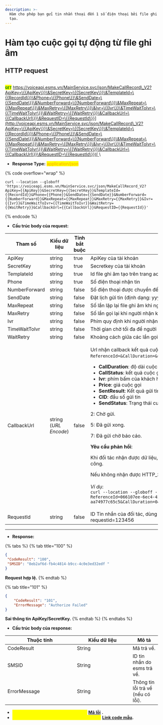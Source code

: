 ```yaml
---
description: >-
  Hàm cho phép bạn gửi tin nhắn thoại đến 1 số điện thoại bởi file ghi âm đã
  tạo.
---
```


# Hàm tạo cuộc gọi tự động từ file ghi âm

## HTTP request

\
<mark style="color:green;">**`GET`**</mark> [https://voiceapi.esms.vn/MainService.svc/json/MakeCallRecord\_V2?ApiKey=\{{ApiKey\}}\&SecretKey=\{{SecretKey\}}\&TemplateId=\{{RecordId\}}\&Phone=\{{Phone\}}\&SendDate=\{{SendDate\}}\&NumberForward=\{{NumberForward\}}\&MaxRepeat=\{{MaxRepeat\}}\&MaxRetry=\{{MaxRetry\}}\&Ivr=\{{Ivr\}}\&TimeWaitToIvr=\{{TimeWaitToIvr\}}\&WaitRetry=\{{WaitRetry\}}\&CallbackUrl=\{{CallbackUrl\}}\&RequestID=\{{RequestId\}}](http://voiceapi.esms.vn/MainService.svc/json/MakeCallRecord\_V2?ApiKey=\{{ApiKey\}}\&SecretKey=\{{SecretKey\}}\&TemplateId=\{{RecordId\}}\&Phone=\{{Phone\}}\&SendDate=\{{SendDate\}}\&NumberForward=\{{NumberForward\}}\&MaxRepeat=\{{MaxRepeat\}}\&MaxRetry=\{{MaxRetry\}}\&Ivr=\{{Ivr\}}\&TimeWaitToIvr=\{{TimeWaitToIvr\}}\&WaitRetry=\{{WaitRetry\}}\&CallbackUrl=\{{CallbackUrl\}}\&RequestID=\{{RequestId\}})[](http://voiceapi.esms.vn/MainService.svc/json/MakeCallTemplate\_V2?ApiKey={ApiKey}\&SecretKey={SecretKey}\&TemplateId={TemplateId}\&Phone={Phone}\&VariableListStr={VariableListStr}\&SendDate={SendDate}\&Voice={Voice}\&Speed={Speed}\&CallbackUrl={CallbackUrl}\&RequestId={RequestId})\


* **Response Type:** <mark style="color:orange;">application/json</mark>

{% code overflow="wrap" %}
```
curl --location --globoff 'https://voiceapi.esms.vn/MainService.svc/json/MakeCallRecord_V2?ApiKey={{ApiKey}}&SecretKey={{SecretKey}}&TemplateId={{RecordId}}&Phone={{Phone}}&SendDate={{SendDate}}&NumberForward={{NumberForward}}&MaxRepeat={{MaxRepeat}}&MaxRetry={{MaxRetry}}&Ivr={{Ivr}}&TimeWaitToIvr={{TimeWaitToIvr}}&WaitRetry={{WaitRetry}}&CallbackUrl={{CallbackUrl}}&RequestID={{RequestId}}'
```
{% endcode %}

* **Cấu trúc body của request:**

<table><thead><tr><th width="202">Tham số</th><th width="137">Kiểu dữ liệu</th><th width="137" data-type="checkbox">Tính bắt buộc</th><th>Mô tả</th></tr></thead><tbody><tr><td>ApiKey</td><td>string</td><td>true</td><td>ApiKey của tài khoản</td></tr><tr><td>SecretKey</td><td>string</td><td>true</td><td>Secretkey của tài khoản</td></tr><tr><td>TemplateId</td><td>string</td><td>true</td><td>Id file ghi âm tạo trên trang account.esms.vn</td></tr><tr><td>Phone</td><td>string</td><td>true</td><td>Số điện thoại nhận tin</td></tr><tr><td>NumberForward</td><td>string</td><td>false</td><td>Số điện thoại được chuyển đến khi nhập đúng Ivr</td></tr><tr><td>SendDate</td><td>string</td><td>false</td><td>Đặt lịch gửi tin (định dạng: yyyy/MM/dd hh:mm:ss) Ví dụ: 2017/12/12 14:00:00</td></tr><tr><td>MaxRepeat</td><td>string</td><td>false</td><td>Số lần lặp lại file ghi âm khi nghe</td></tr><tr><td>MaxRetry</td><td>string</td><td>false</td><td>Số lần gọi lại khi người nhận không bắt máy</td></tr><tr><td>Ivr</td><td>string</td><td>false</td><td>Phím quy định khi người nhận bấm để chuyển số (phím từ: 0-9)</td></tr><tr><td>TimeWaitToIvr</td><td>string</td><td>false</td><td>Thời gian chờ tối đa để người gọi nhấn phím</td></tr><tr><td>WaitRetry</td><td>string</td><td>false</td><td>Khoảng cách giữa các lần gọi lại khi người nhận không bắt máy (đơn vị: giây)</td></tr><tr><td>CallbackUrl</td><td>string (<em>URL Encode</em>)</td><td>false</td><td><p></p><p>Url nhận callback kết quả cuộc gọi (mẫu: <code>https://{{Your_API_Domain}}/Esms/ReceiveVocieCallback?ReferenceId=&#x26;CallDuration=&#x26;CallStatus=&#x26;Ivr=&#x26;Price=&#x26;SentResult=&#x26;CID=&#x26;SendStatus=</code>)</p><ul><li><strong>CallDuration</strong>: độ dài cuộc gọi</li><li><strong>CallStatus</strong>: kết quả cuộc gọi (ANSWERED, NO ANSWER)</li><li><strong>Ivr</strong>: phím bấm của khách hàng</li><li><strong>Price</strong>: giá cuộc gọi</li><li><strong>SentResult</strong>: Kết quả gửi tin qua nhà mạng (0: thất bại, 1: thành công)</li><li><strong>CID</strong>: đầu số gửi tin</li><li><strong>SendStatus</strong>: Trạng thái cuộc gọi: </li></ul><p>            2: Chờ gửi.</p><p>            5: Đã gửi xong.</p><p>            7: Đã gửi chờ báo cáo.</p><p></p><p><strong>Yêu cầu phản hồi</strong>:</p><p>Khi đối tác nhận được dữ liệu, vui lòng trả về trạng thái <strong><code>HTTP_STATUS_CODE=200</code></strong> để xác nhận với ESMS là thành công.</p><p>Nếu không nhận được HTTP_STATUS_CODE 200, ESMS sẽ tiến hành gửi lại tối đa 5 lần.<br><br><em>Ví dụ</em>:<br><code>curl --location --globoff --request GET 'https://{{Your_API_Domain}}/Esms/ReceiveVocieCallback?ReferenceId=066107ee-6ec4-4283-b595-aa74977c65c5&#x26;CallDuration=0&#x26;CallStatus=&#x26;Ivr=&#x26;Price=0.0000&#x26;SentResult=0&#x26;CID=02871002454&#x26;SendStatus=5'</code><br></p></td></tr><tr><td>RequestId</td><td>string</td><td>false</td><td>ID Tin nhắn của đối tác, dùng để kiểm tra ID này đã được hệ thống esms tiếp nhận trước đó hay chưa. Ví dụ: requestid=123456</td></tr></tbody></table>



***

* **Response:**

{% tabs %}
{% tab title="100" %}
```json
{
 "CodeResult": "100",
 "SMSID": "8eb2af6d-fb4c4814-b9cc-4c0e3ed32edf "
}
```

**Request hợp lệ.**
{% endtab %}

{% tab title="101" %}
```json
{
    "CodeResult": "101",
    "ErrorMessage": "Authorize Failed"
}
```

**Sai thông tin ApiKey/SecretKey.**
{% endtab %}
{% endtabs %}

* **Cấu trúc body của response:**

<table><thead><tr><th width="213">Thuộc tính</th><th width="168">Kiểu dữ liệu</th><th>Mô tả</th></tr></thead><tbody><tr><td>CodeResult</td><td>String</td><td>Mã trả về.</td></tr><tr><td>SMSID</td><td>String</td><td>ID tin nhắn do esms trả về.</td></tr><tr><td>ErrorMessage</td><td>String</td><td>Thông tin lỗi trả về (nếu có lỗi).</td></tr></tbody></table>

* _<mark style="color:yellow;">**Thông tin chi tiết mã lỗi xem ở bảng:**</mark>_ [**Mã lỗi**](../bang-ma-loi.md) **.**
* _<mark style="color:yellow;">**Lấy code mẫu các ngôn ngữ trên Postman:**</mark>_ [**Link code mẫu**](https://samplefordevelopers.esms.vn/#bd90912f-439a-4c8e-a741-914b7fc36cde)**.**
